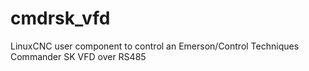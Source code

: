 # cmdrsk_vfd
LinuxCNC user component to control an Emerson/Control Techniques Commander SK VFD over RS485
